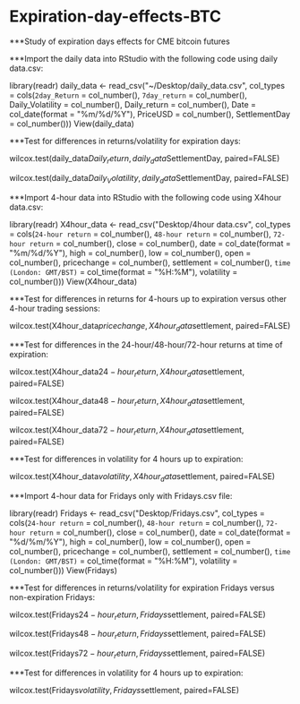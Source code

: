# Expiration-day-effects-BTC

***Study of expiration days effects for CME bitcoin futures

***Import the daily data into RStudio with the following code using daily data.csv:

library(readr)
daily_data <- read_csv("~/Desktop/daily_data.csv", 
    col_types = cols(`2day_Return` = col_number(), 
        `7day_return` = col_number(), Daily_Volatility = col_number(), 
        Daily_return = col_number(), Date = col_date(format = "%m/%d/%Y"), 
        PriceUSD = col_number(), SettlementDay = col_number()))
View(daily_data)

***Test for differences in returns/volatility for expiration days:

wilcox.test(daily_data$Daily_return, daily_data$SettlementDay, paired=FALSE)

wilcox.test(daily_data$Daily_Volatility, daily_data$SettlementDay, paired=FALSE)

***Import 4-hour data into RStudio with the following code using X4hour data.csv:

library(readr)
X4hour_data <- read_csv("Desktop/4hour data.csv", 
    col_types = cols(`24-hour return` = col_number(), 
        `48-hour return` = col_number(), 
        `72-hour return` = col_number(), 
        close = col_number(), date = col_date(format = "%m/%d/%Y"), 
        high = col_number(), low = col_number(), 
        open = col_number(), pricechange = col_number(), 
        settlement = col_number(), `time (London: GMT/BST)` = col_time(format = "%H:%M"), 
        volatility = col_number()))
View(X4hour_data)

***Test for differences in returns for 4-hours up to expiration versus other 4-hour trading sessions:

wilcox.test(X4hour_data$pricechange, X4hour_data$settlement, paired=FALSE)


***Test for differences in the 24-hour/48-hour/72-hour returns at time of expiration:

wilcox.test(X4hour_data$24-hour_return, X4hour_data$settlement, paired=FALSE)

wilcox.test(X4hour_data$48-hour_return, X4hour_data$settlement, paired=FALSE)

wilcox.test(X4hour_data$72-hour_return, X4hour_data$settlement, paired=FALSE)

***Test for differences in volatility for 4 hours up to expiration:

wilcox.test(X4hour_data$volatility, X4hour_data$settlement, paired=FALSE)


***Import 4-hour data for Fridays only with Fridays.csv file:

library(readr)
Fridays <- read_csv("Desktop/Fridays.csv", 
    col_types = cols(`24-hour return` = col_number(), 
        `48-hour return` = col_number(), 
        `72-hour return` = col_number(), 
        close = col_number(), date = col_date(format = "%d/%m/%Y"), 
        high = col_number(), low = col_number(), 
        open = col_number(), pricechange = col_number(), 
        settlement = col_number(), `time (London: GMT/BST)` = col_time(format = "%H:%M"), 
        volatility = col_number()))
View(Fridays)


***Test for differences in returns/volatility for expiration Fridays versus non-expiration Fridays:

wilcox.test(Fridays$24-hour_return, Fridays$settlement, paired=FALSE)

wilcox.test(Fridays$48-hour_return, Fridays$settlement, paired=FALSE)

wilcox.test(Fridays$72-hour_return, Fridays$settlement, paired=FALSE)


***Test for differences in volatility for 4 hours up to expiration:

wilcox.test(Fridays$volatility, Fridays$settlement, paired=FALSE)
